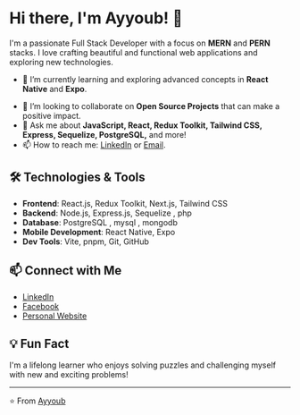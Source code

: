# Hi there, I'm Ayyoub! 👋

I'm a passionate Full Stack Developer with a focus on **MERN** and **PERN** stacks. I love crafting beautiful and functional web applications and exploring new technologies. 

- 🌱 I’m currently learning and exploring advanced concepts in **React Native** and **Expo**.
<!--- 🔭 I’m currently working on **Aceternity**, a project that has kept me fully immersed in web development for the past three years.-->
- 👯 I’m looking to collaborate on **Open Source Projects** that can make a positive impact.
- 💬 Ask me about **JavaScript, React, Redux Toolkit, Tailwind CSS, Express, Sequelize, PostgreSQL,** and more!
- 📫 How to reach me: [LinkedIn](https://www.linkedin.com/in/ayyoubhadjyoucef) or [Email](mailto:ayoubhadjyoucef1@gmail.com).

## 🛠️ Technologies & Tools

- **Frontend**: React.js, Redux Toolkit, Next.js, Tailwind CSS
- **Backend**: Node.js, Express.js, Sequelize , php
- **Database**: PostgreSQL , mysql , mongodb
- **Mobile Development**: React Native, Expo
- **Dev Tools**: Vite, pnpm, Git, GitHub

<!--## 🚀 Projects-->

<!--### [Aceternity](https://github.com/yourusername/aceternity)-->
<!--A full-fledged web application that offers [describe your project briefly].-->

<!--### [Project 2](https://github.com/yourusername/project2)-->
<!--Brief description of the project. This could include the tech stack, purpose, and what makes it interesting.-->

<!--### [Project 3](https://github.com/yourusername/project3)-->
<!--Another project description.-->

<!--## 📈 GitHub Stats-->

<!--![Ayyoub's GitHub stats](https://github-readme-stats.vercel.app/api?username=ay-ub&show_icons=true&theme=radical)-->

## 📫 Connect with Me

- [LinkedIn](https://www.linkedin.com/in/ayyoubhadjyoucef)
- [Facebook](https://web.facebook.com/ayyoubhadjyoucef)
- [Personal Website](https://ayyoub.vercel.app/)

## 💡 Fun Fact

I'm a lifelong learner who enjoys solving puzzles and challenging myself with new and exciting problems!

---

⭐️ From [Ayyoub](https://github.com/ay-ub)

